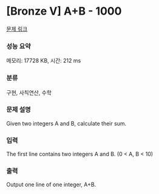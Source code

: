 # [Bronze V] A+B - 1000 

[문제 링크](https://www.acmicpc.net/problem/1000) 

### 성능 요약

메모리: 17728 KB, 시간: 212 ms

### 분류

구현, 사칙연산, 수학

### 문제 설명

<p>Given two integers A and B, calculate their sum.</p>

### 입력 

 <p>The first line contains two integers A and B. (0 < A, B < 10)</p>

### 출력 

 <p>Output one line of one integer, A+B.</p>

